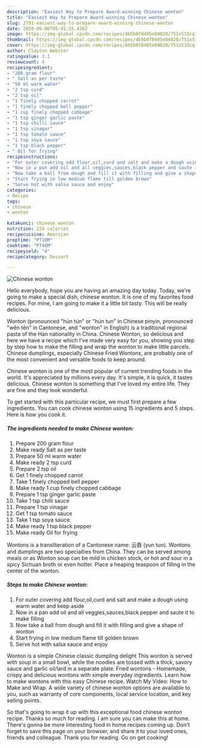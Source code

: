 ```yaml
---
description: "Easiest Way to Prepare Award-winning Chinese wonton"
title: "Easiest Way to Prepare Award-winning Chinese wonton"
slug: 2791-easiest-way-to-prepare-award-winning-chinese-wonton
date: 2020-06-06T05:41:25.436Z
image: https://img-global.cpcdn.com/recipes/4b5b0f8405e04020/751x532cq70/chinese-wonton-recipe-main-photo.jpg
thumbnail: https://img-global.cpcdn.com/recipes/4b5b0f8405e04020/751x532cq70/chinese-wonton-recipe-main-photo.jpg
cover: https://img-global.cpcdn.com/recipes/4b5b0f8405e04020/751x532cq70/chinese-wonton-recipe-main-photo.jpg
author: Clayton Webster
ratingvalue: 3.1
reviewcount: 4
recipeingredient:
- "200 gram flour"
- " Salt as per taste"
- "50 ml warm water"
- "2 tsp curd"
- "2 tsp oil"
- "1 finely chopped carrot"
- "1 finely chopped bell pepper"
- "1 cup finely chopped cabbage"
- "1 tsp ginger garlic paste"
- "1 tsp chilli sauce"
- "1 tsp vinagar"
- "1 tsp tomato sauce"
- "1 tsp soya sauce"
- "1 tsp black pepper"
- " Oil for frying"
recipeinstructions:
- "For outer covering add flour,oil,curd and salt and make a dough using warm water and keep aside"
- "Now in a pan add oil and all veggies,sauces,black pepper and saute it to make filling"
- "Now take a ball from dough and fill it with filling and give a shape of wonton"
- "Start frying in low medium flame till golden brown"
- "Serve hot with salsa sauce and enjoy"
categories:
- Recipe
tags:
- chinese
- wonton

katakunci: chinese wonton 
nutrition: 224 calories
recipecuisine: American
preptime: "PT10M"
cooktime: "PT46M"
recipeyield: "4"
recipecategory: Dessert

---
```



![Chinese wonton](https://img-global.cpcdn.com/recipes/4b5b0f8405e04020/751x532cq70/chinese-wonton-recipe-main-photo.jpg)

Hello everybody, hope you are having an amazing day today. Today, we're going to make a special dish, chinese wonton. It is one of my favorites food recipes. For mine, I am going to make it a little bit tasty. This will be really delicious.

Wonton (pronounced &#34;hún tún&#34; or &#34;hún tun&#34; in Chinese pinyin, pronounced &#34;wěn tēn&#34; in Cantonese, and &#34;wonton&#34; in English) is a traditional regional pasta of the Han nationality in China. Chinese Wonton, so delicious and here we have a recipe which I&#39;ve made very easy for you, showing you step by step how to make the filling and wrap the wonton to make little parcels. Chinese dumplings, especially Chinese Fried Wontons, are probably one of the most convenient and versatile foods to keep around.

Chinese wonton is one of the most popular of current trending foods in the world. It's appreciated by millions every day. It's simple, it is quick, it tastes delicious. Chinese wonton is something that I've loved my entire life. They are fine and they look wonderful.


To get started with this particular recipe, we must first prepare a few ingredients. You can cook chinese wonton using 15 ingredients and 5 steps. Here is how you cook it.

<!--inarticleads1-->

##### The ingredients needed to make Chinese wonton:

1. Prepare 200 gram flour
1. Make ready  Salt as per taste
1. Prepare 50 ml warm water
1. Make ready 2 tsp curd
1. Prepare 2 tsp oil
1. Get 1 finely chopped carrot
1. Take 1 finely chopped bell pepper
1. Make ready 1 cup finely chopped cabbage
1. Prepare 1 tsp ginger garlic paste
1. Take 1 tsp chilli sauce
1. Prepare 1 tsp vinagar
1. Get 1 tsp tomato sauce
1. Take 1 tsp soya sauce
1. Make ready 1 tsp black pepper
1. Make ready  Oil for frying


Wontons is a transliteration of a Cantonese name: 云吞 (yun tun). Wontons and dumplings are two specialties from China. They can be served among meals or as Wonton soup can be mild in chicken stock, or hot and sour in a spicy Sichuan broth or even hotter. Place a heaping teaspoon of filling in the center of the wonton. 

<!--inarticleads2-->

##### Steps to make Chinese wonton:

1. For outer covering add flour,oil,curd and salt and make a dough using warm water and keep aside
1. Now in a pan add oil and all veggies,sauces,black pepper and saute it to make filling
1. Now take a ball from dough and fill it with filling and give a shape of wonton
1. Start frying in low medium flame till golden brown
1. Serve hot with salsa sauce and enjoy


Wonton is a simple Chinese classic dumpling delight This wonton is served with soup in a small bowl, while the noodles are tossed with a thick, savory sauce and garlic oil/lard in a separate plate. Fried wontons - Homemade, crispy and delicious wontons with simple everyday ingredients. Learn how to make wontons with this easy Chinese recipe. Watch My Video: How to Make and Wrap. A wide variety of chinese wonton options are available to you, such as warranty of core components, local service location, and key selling points. 

So that's going to wrap it up with this exceptional food chinese wonton recipe. Thanks so much for reading. I am sure you can make this at home. There's gonna be more interesting food in home recipes coming up. Don't forget to save this page on your browser, and share it to your loved ones, friends and colleague. Thank you for reading. Go on get cooking!
